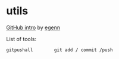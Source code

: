# utils
[GitHub intro](https://github.com/egenn/egenn.github.io/blob/master/docs/GitHubIntro_GennatasED.pdf) by [egenn](https://github.com/egenn)

List of tools:

    gitpushall        git add / commit /push
